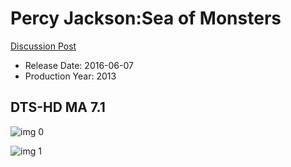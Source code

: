 # Percy Jackson:Sea of Monsters

[Discussion Post](https://www.avsforum.com/threads/bass-eq-for-filtered-movies.2995212/post-58316866)

* Release Date: 2016-06-07
* Production Year: 2013

## DTS-HD MA 7.1

![img 0](https://i.imgur.com/qVyEJvC.jpg)

![img 1](https://i.imgur.com/ys1ZyXt.jpg)


